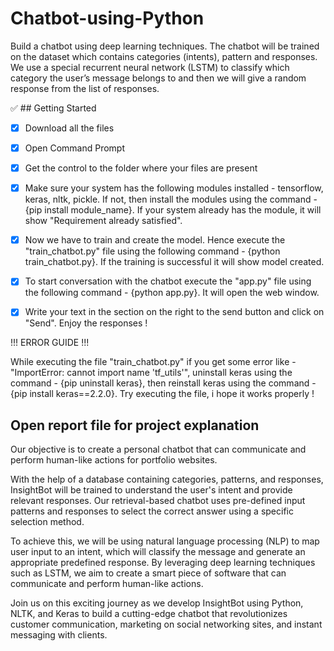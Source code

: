 # Chatbot-using-Python
Build a chatbot using deep learning techniques. The chatbot will be trained on the dataset which contains categories (intents), pattern and responses. We use a special recurrent neural network (LSTM) to classify which category the user’s message belongs to and then we will give a random response from the list of responses.

:white_check_mark: ## Getting Started 

- [x] Download all the files

- [x] Open Command Prompt

- [x] Get the control to the folder where your files are present

- [x] Make sure your system has the following modules installed - 
tensorflow, keras, nltk, pickle. If not, then install the modules using the command - {pip install module_name}. If your system already has the module, it will show "Requirement already satisfied".

- [x] Now we have to train and create the model. Hence execute the "train_chatbot.py" file using the following command - {python train_chatbot.py}. If the training is successful it will show model created. 

- [x] To start conversation with the chatbot execute the "app.py" file using the following command - {python app.py}. It will open the web window. 

- [x] Write your text in the section on the right to the send button and click on "Send". Enjoy the responses !  


!!! ERROR GUIDE !!!

While executing the file "train_chatbot.py" if you get some error like - "ImportError: cannot import name 'tf_utils'", uninstall keras using the command - {pip uninstall keras}, then reinstall keras using the command - {pip install keras==2.2.0}. Try executing the file, i hope it works properly ! 

## Open report file for project explanation
Our objective is to create a personal chatbot that can communicate and perform human-like actions for portfolio websites.

With the help of a database containing categories, patterns, and responses, InsightBot will be trained to understand the user's intent and provide relevant responses. Our retrieval-based chatbot uses pre-defined input patterns and responses to select the correct answer using a specific selection method.

To achieve this, we will be using natural language processing (NLP) to map user input to an intent, which will classify the message and generate an appropriate predefined response. By leveraging deep learning techniques such as LSTM, we aim to create a smart piece of software that can communicate and perform human-like actions.

Join us on this exciting journey as we develop InsightBot using Python, NLTK, and Keras to build a cutting-edge chatbot that revolutionizes customer communication, marketing on social networking sites, and instant messaging with clients.
